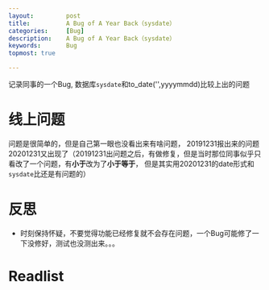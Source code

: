```yaml
---
layout:     	post
title:      	A Bug of A Year Back（sysdate）
categories: 	[Bug]
description:   	A Bug of A Year Back（sysdate）
keywords: 		Bug
topmost: true

---
```


记录同事的一个Bug, 数据库`sysdate`和to_date('',yyyymmdd)比较上出的问题

# 线上问题

问题是很简单的，但是自己第一眼也没看出来有啥问题， 20191231报出来的问题20201231又出现了（20191231出问题之后，有做修复，但是当时那位同事似乎只看改了一个问题，有**小于**改为了**小于等于**， 但是其实用20201231的date形式和`sysdate`比还是有问题的）

# 反思

- 时刻保持怀疑，不要觉得功能已经修复就不会存在问题，一个Bug可能修了一下没修好，测试也没测出来。。。

# Readlist





